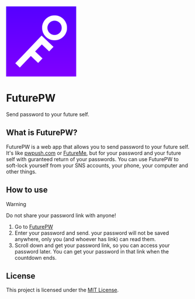 [![FuturePW logo](static/android-chrome-192x192.png)](https://future-pw.vercel.app/)

# FuturePW
Send password to your future self.

## What is FuturePW?

FuturePW is a web app that allows you to send password to your future self. It's like [pwpush.com](https://pwpush.com) or [FutureMe](https://www.futureme.org/), but for your password and your future self with guranteed return of your passwords. You can use FuturePW to soft-lock yourself from your SNS accounts, your phone, your computer and other things.

## How to use

> [!WARNING]  
> Do not share your password link with anyone!

1. Go to [FuturePW](https://futurepw.toast.name/)
2. Enter your password and send. your password will not be saved anywhere, only you (and whoever has link) can read them.
3. Scroll down and get your password link, so you can access your password later. You can get your password in that link when the countdown ends.

## License

This project is licensed under the [MIT License](LICENSE).

